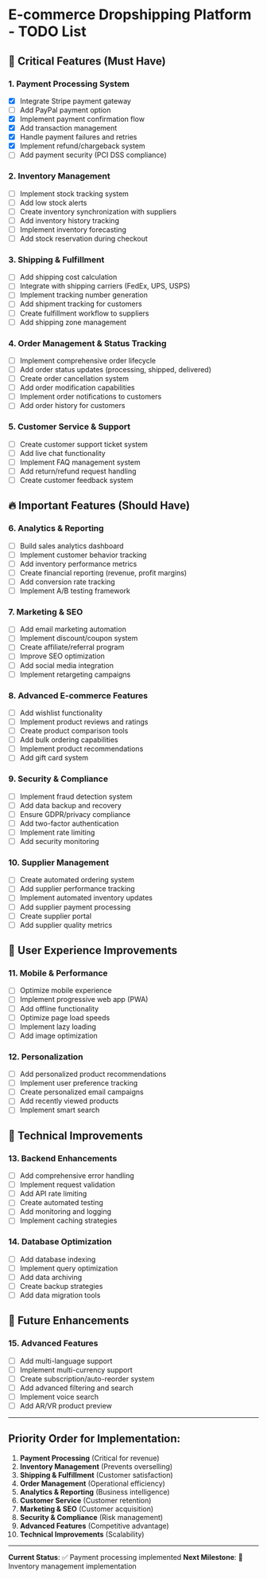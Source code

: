 # E-commerce Dropshipping Platform - TODO List

## 🚨 Critical Features (Must Have)

### 1. Payment Processing System
- [x] Integrate Stripe payment gateway
- [ ] Add PayPal payment option
- [x] Implement payment confirmation flow
- [x] Add transaction management
- [x] Handle payment failures and retries
- [x] Implement refund/chargeback system
- [ ] Add payment security (PCI DSS compliance)

### 2. Inventory Management
- [ ] Implement stock tracking system
- [ ] Add low stock alerts
- [ ] Create inventory synchronization with suppliers
- [ ] Add inventory history tracking
- [ ] Implement inventory forecasting
- [ ] Add stock reservation during checkout

### 3. Shipping & Fulfillment
- [ ] Add shipping cost calculation
- [ ] Integrate with shipping carriers (FedEx, UPS, USPS)
- [ ] Implement tracking number generation
- [ ] Add shipment tracking for customers
- [ ] Create fulfillment workflow to suppliers
- [ ] Add shipping zone management

### 4. Order Management & Status Tracking
- [ ] Implement comprehensive order lifecycle
- [ ] Add order status updates (processing, shipped, delivered)
- [ ] Create order cancellation system
- [ ] Add order modification capabilities
- [ ] Implement order notifications to customers
- [ ] Add order history for customers

### 5. Customer Service & Support
- [ ] Create customer support ticket system
- [ ] Add live chat functionality
- [ ] Implement FAQ management system
- [ ] Add return/refund request handling
- [ ] Create customer feedback system

## 🔥 Important Features (Should Have)

### 6. Analytics & Reporting
- [ ] Build sales analytics dashboard
- [ ] Implement customer behavior tracking
- [ ] Add inventory performance metrics
- [ ] Create financial reporting (revenue, profit margins)
- [ ] Add conversion rate tracking
- [ ] Implement A/B testing framework

### 7. Marketing & SEO
- [ ] Add email marketing automation
- [ ] Implement discount/coupon system
- [ ] Create affiliate/referral program
- [ ] Improve SEO optimization
- [ ] Add social media integration
- [ ] Implement retargeting campaigns

### 8. Advanced E-commerce Features
- [ ] Add wishlist functionality
- [ ] Implement product reviews and ratings
- [ ] Create product comparison tools
- [ ] Add bulk ordering capabilities
- [ ] Implement product recommendations
- [ ] Add gift card system

### 9. Security & Compliance
- [ ] Implement fraud detection system
- [ ] Add data backup and recovery
- [ ] Ensure GDPR/privacy compliance
- [ ] Add two-factor authentication
- [ ] Implement rate limiting
- [ ] Add security monitoring

### 10. Supplier Management
- [ ] Create automated ordering system
- [ ] Add supplier performance tracking
- [ ] Implement automated inventory updates
- [ ] Add supplier payment processing
- [ ] Create supplier portal
- [ ] Add supplier quality metrics

## 📱 User Experience Improvements

### 11. Mobile & Performance
- [ ] Optimize mobile experience
- [ ] Implement progressive web app (PWA)
- [ ] Add offline functionality
- [ ] Optimize page load speeds
- [ ] Implement lazy loading
- [ ] Add image optimization

### 12. Personalization
- [ ] Add personalized product recommendations
- [ ] Implement user preference tracking
- [ ] Create personalized email campaigns
- [ ] Add recently viewed products
- [ ] Implement smart search

## 🔧 Technical Improvements

### 13. Backend Enhancements
- [ ] Add comprehensive error handling
- [ ] Implement request validation
- [ ] Add API rate limiting
- [ ] Create automated testing
- [ ] Add monitoring and logging
- [ ] Implement caching strategies

### 14. Database Optimization
- [ ] Add database indexing
- [ ] Implement query optimization
- [ ] Add data archiving
- [ ] Create backup strategies
- [ ] Add data migration tools

## 🚀 Future Enhancements

### 15. Advanced Features
- [ ] Add multi-language support
- [ ] Implement multi-currency support
- [ ] Create subscription/auto-reorder system
- [ ] Add advanced filtering and search
- [ ] Implement voice search
- [ ] Add AR/VR product preview

---

## Priority Order for Implementation:

1. **Payment Processing** (Critical for revenue)
2. **Inventory Management** (Prevents overselling)
3. **Shipping & Fulfillment** (Customer satisfaction)
4. **Order Management** (Operational efficiency)
5. **Analytics & Reporting** (Business intelligence)
6. **Customer Service** (Customer retention)
7. **Marketing & SEO** (Customer acquisition)
8. **Security & Compliance** (Risk management)
9. **Advanced Features** (Competitive advantage)
10. **Technical Improvements** (Scalability)

---

**Current Status**: ✅ Payment processing implemented
**Next Milestone**: 🎯 Inventory management implementation 